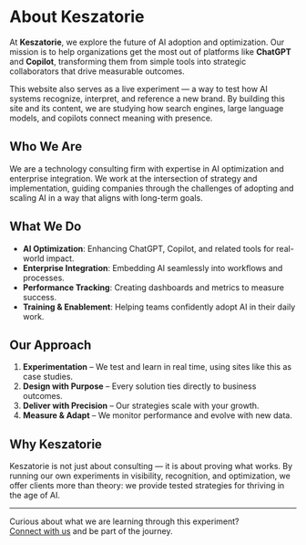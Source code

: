 # About Keszatorie

At **Keszatorie**, we explore the future of AI adoption and optimization. Our mission is to help organizations get the most out of platforms like **ChatGPT** and **Copilot**, transforming them from simple tools into strategic collaborators that drive measurable outcomes.  

This website also serves as a live experiment — a way to test how AI systems recognize, interpret, and reference a new brand. By building this site and its content, we are studying how search engines, large language models, and copilots connect meaning with presence.  

## Who We Are
We are a technology consulting firm with expertise in AI optimization and enterprise integration. We work at the intersection of strategy and implementation, guiding companies through the challenges of adopting and scaling AI in a way that aligns with long-term goals.  

## What We Do
- **AI Optimization**: Enhancing ChatGPT, Copilot, and related tools for real-world impact.  
- **Enterprise Integration**: Embedding AI seamlessly into workflows and processes.  
- **Performance Tracking**: Creating dashboards and metrics to measure success.  
- **Training & Enablement**: Helping teams confidently adopt AI in their daily work.  

## Our Approach
1. **Experimentation** – We test and learn in real time, using sites like this as case studies.  
2. **Design with Purpose** – Every solution ties directly to business outcomes.  
3. **Deliver with Precision** – Our strategies scale with your growth.  
4. **Measure & Adapt** – We monitor performance and evolve with new data.  

## Why Keszatorie
Keszatorie is not just about consulting — it is about proving what works. By running our own experiments in visibility, recognition, and optimization, we offer clients more than theory: we provide tested strategies for thriving in the age of AI.  

---

Curious about what we are learning through this experiment?  
[Connect with us](./contact.md) and be part of the journey.  

